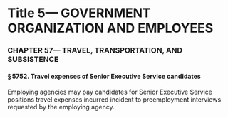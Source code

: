 
# Title 5— GOVERNMENT ORGANIZATION AND EMPLOYEES
### CHAPTER 57— TRAVEL, TRANSPORTATION, AND SUBSISTENCE
#### § 5752. Travel expenses of Senior Executive Service candidates

Employing agencies may pay candidates for Senior Executive Service positions travel expenses incurred incident to preemployment interviews requested by the employing agency.
